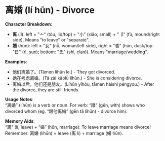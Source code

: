 # **离婚 (lí hūn) - Divorce**

**Character Breakdown**:  
- **离** (lí): left = "亠" (tóu, lid/top) + "小" (xiǎo, small) + "⻏" (fù, mound/right side). Means "to leave" or "separate".  
- **婚** (hūn): left = "女" (nǚ, woman/left side), right = "昏" (hūn, dusk/top: "日" (rì, sun); bottom: "氏" (shì, clan)). Means "marriage/wedding".

**Examples**:  
- 他们离婚了。(Tāmen líhūn le.) - They got divorced.  
- 她在考虑离婚。(Tā zài kǎolǜ líhūn.) - She is considering divorce.  
- 离婚以后，他们还是朋友。(Líhūn yǐhòu, tāmen háishi péngyou.) - After the divorce, they are still friends.

**Usage Notes**:  
“离婚” (líhūn) is a verb or noun. For verb: “跟” (gēn, with) shows who divorced whom (eg. “跟他离婚” (gēn tā líhūn) - divorce him).

**Memory Aids**:  
“离” (lí, leave) + “婚” (hūn, marriage): To leave marriage means divorce! Remember: 离婚 (líhūn) = leave (离 lí) + marriage (婚 hūn).
